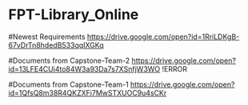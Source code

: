 # FPT-Library_Online

#Newest Requirements https://drive.google.com/open?id=1RriLDKgB-67vDrTn8hdedB533qqIXGKq

#Documents from Capstone-Team-2 https://drive.google.com/open?id=13LFE4CUi4to84W3a93Da7s7XSnfjW3WO !ERROR

#Documents from Capstone-Team-1 https://drive.google.com/open?id=1QfsQ8m38R4QKZXFi7MwSTXUOC9u4sCKr
